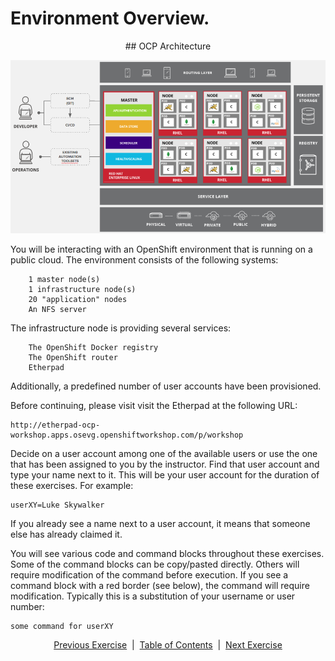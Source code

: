 # Environment Overview.   
  
<div align="center">## OCP Architecture</div>

![](/images/common-environment-ocp-architecture.png)  

You will be interacting with an OpenShift environment that is running on a public cloud. The environment consists of the following systems:  
```   
    1 master node(s)  
    1 infrastructure node(s)  
    20 "application" nodes  
    An NFS server  
```
The infrastructure node is providing several services:  
```
    The OpenShift Docker registry  
    The OpenShift router  
    Etherpad  
```

Additionally, a predefined number of user accounts have been provisioned.

Before continuing, please visit visit the Etherpad at the following URL:

```
http://etherpad-ocp-workshop.apps.osevg.openshiftworkshop.com/p/workshop
```

Decide on a user account among one of the available users or use the one that has been assigned to you by the instructor. Find that user account and type your name next to it. This will be your user account for the duration of these exercises. For example:

```
userXY=Luke Skywalker
```

If you already see a name next to a user account, it means that someone else has already claimed it.

You will see various code and command blocks throughout these exercises. Some of the command blocks can be copy/pasted directly. Others will require modification of the command before execution. If you see a command block with a red border (see below), the command will require modification. Typically this is a substitution of your username or user number:
```
some command for userXY
```

<p align="center">
  <a href="/README.md">Previous Exercise</a> &nbsp;|
  &nbsp;<a href="/README.md">Table of Contents</a> &nbsp;|
  &nbsp;<a href="/02%20-%20Installing%20Client.MD">Next Exercise</a>
</p>
